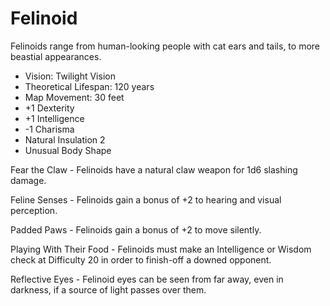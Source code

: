 # Felinoid

Felinoids range from human-looking people with cat ears and tails, to more beastial appearances.

- Vision: Twilight Vision
- Theoretical Lifespan: 120 years
- Map Movement: 30 feet
- +1 Dexterity
- +1 Intelligence
- -1 Charisma
- Natural Insulation 2
- Unusual Body Shape

Fear the Claw - Felinoids have a natural claw weapon for 1d6 slashing damage.

Feline Senses - Felinoids gain a bonus of +2 to hearing and visual perception.

Padded Paws - Felinoids gain a bonus of +2 to move silently.

Playing With Their Food - Felinoids must make an Intelligence or Wisdom check at Difficulty 20 in order to finish-off a downed opponent.

Reflective Eyes - Felinoid eyes can be seen from far away, even in darkness, if a source of light passes over them.
